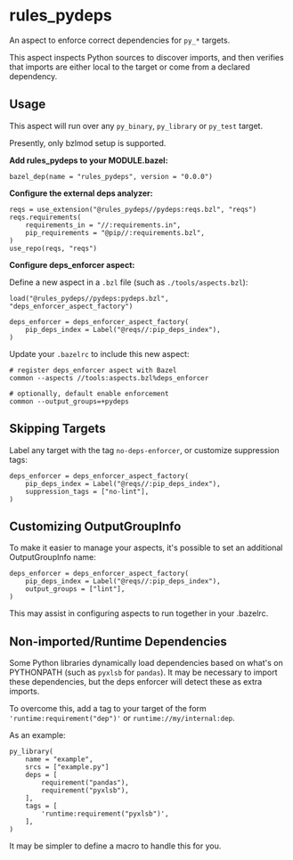# rules_pydeps

An aspect to enforce correct dependencies for `py_*` targets.

This aspect inspects Python sources to discover imports, and then verifies that imports are either local to the target or come from a declared dependency.

## Usage

This aspect will run over any `py_binary`, `py_library` or `py_test` target.

Presently, only bzlmod setup is supported.

**Add rules_pydeps to your MODULE.bazel:**

```starlark
bazel_dep(name = "rules_pydeps", version = "0.0.0")
```

**Configure the external deps analyzer:**

```starlark
reqs = use_extension("@rules_pydeps//pydeps:reqs.bzl", "reqs")
reqs.requirements(
    requirements_in = "//:requirements.in",
    pip_requirements = "@pip//:requirements.bzl",
)
use_repo(reqs, "reqs")
```

**Configure deps_enforcer aspect:**

Define a new aspect in a `.bzl` file (such as `./tools/aspects.bzl`):

```starlark
load("@rules_pydeps//pydeps:pydeps.bzl", "deps_enforcer_aspect_factory")

deps_enforcer = deps_enforcer_aspect_factory(
    pip_deps_index = Label("@reqs//:pip_deps_index"),
)
```

Update your `.bazelrc` to include this new aspect:

```starlark
# register deps_enforcer aspect with Bazel
common --aspects //tools:aspects.bzl%deps_enforcer

# optionally, default enable enforcement
common --output_groups=+pydeps
```

## Skipping Targets

Label any target with the tag `no-deps-enforcer`, or customize suppression tags:

```starlark
deps_enforcer = deps_enforcer_aspect_factory(
    pip_deps_index = Label("@reqs//:pip_deps_index"),
    suppression_tags = ["no-lint"],
)
```

## Customizing OutputGroupInfo

To make it easier to manage your aspects, it's possible to set an additional OutputGroupInfo name:

```starlark
deps_enforcer = deps_enforcer_aspect_factory(
    pip_deps_index = Label("@reqs//:pip_deps_index"),
    output_groups = ["lint"],
)
```

This may assist in configuring aspects to run together in your .bazelrc.

## Non-imported/Runtime Dependencies

Some Python libraries dynamically load dependencies based on what's on PYTHONPATH (such as `pyxlsb` for `pandas`). It may be necessary to import these dependencies, but the deps enforcer will detect these as extra imports.

To overcome this, add a tag to your target of the form `'runtime:requirement("dep")'` or `runtime://my/internal:dep`.

As an example:

```starlark
py_library(
    name = "example",
    srcs = ["example.py"]
    deps = [
        requirement("pandas"),
        requirement("pyxlsb"),
    ],
    tags = [
        'runtime:requirement("pyxlsb")',
    ],
)
```

It may be simpler to define a macro to handle this for you.
